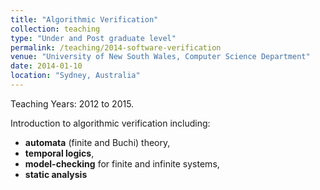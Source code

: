 ```yaml
---
title: "Algorithmic Verification"
collection: teaching
type: "Under and Post graduate level"
permalink: /teaching/2014-software-verification
venue: "University of New South Wales, Computer Science Department"
date: 2014-01-10
location: "Sydney, Australia"
---
```


Teaching Years: 2012 to 2015.

Introduction to algorithmic verification including:

- **automata** (finite and Buchi) theory,
- **temporal logics**,
- **model-checking** for finite and infinite systems,
- **static analysis**